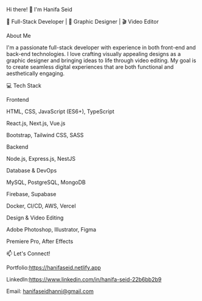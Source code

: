 Hi there! 👋 I'm Hanifa Seid

🚀 Full-Stack Developer | 🎨 Graphic Designer | 🎬 Video Editor

About Me

I'm a passionate full-stack developer with experience in both front-end and back-end technologies. I love crafting visually appealing designs as a graphic designer and bringing ideas to life through video editing. My goal is to create seamless digital experiences that are both functional and aesthetically engaging.

💻 Tech Stack

Frontend

HTML, CSS, JavaScript (ES6+), TypeScript

React.js, Next.js, Vue.js

Bootstrap, Tailwind CSS, SASS

Backend

Node.js, Express.js, NestJS

Database & DevOps

MySQL, PostgreSQL, MongoDB

Firebase, Supabase

Docker, CI/CD, AWS, Vercel

Design & Video Editing

Adobe Photoshop, Illustrator, Figma

Premiere Pro, After Effects

📫 Let's Connect!

Portfolio:https://hanifaseid.netlify.app

LinkedIn:https://www.linkedin.com/in/hanifa-seid-22b6bb2b9

Email: hanifaseidhanni@gmail.com
